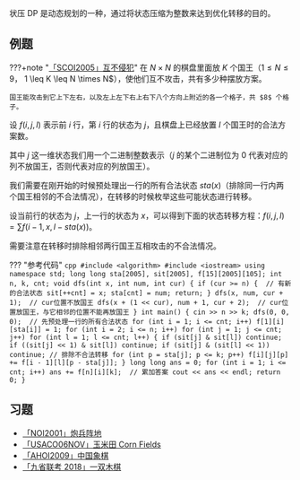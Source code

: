 状压 DP 是动态规划的一种，通过将状态压缩为整数来达到优化转移的目的。

## 例题

???+note "[「SCOI2005」互不侵犯](https://loj.ac/problem/2153)"
    在 $N\times N$ 的棋盘里面放 $K$ 个国王（$1 \leq N \leq 9，$ 1 \\leq K \\leq N \\times N$），使他们互不攻击，共有多少种摆放方案。
    
    国王能攻击到它上下左右，以及左上左下右上右下八个方向上附近的各一个格子，共 $8$ 个格子。

设 $f(i,j,l)$ 表示前 $i$ 行，第 $i$ 行的状态为 $j$，且棋盘上已经放置 $l$ 个国王时的合法方案数。

其中 $j$ 这一维状态我们用一个二进制整数表示（$j$ 的某个二进制位为 0 代表对应的列不放国王，否则代表对应的列放国王）。

我们需要在刚开始的时候预处理出一行的所有合法状态 $sta(x)$（排除同一行内两个国王相邻的不合法情况），在转移的时候枚举这些可能状态进行转移。

设当前行的状态为 $j$，上一行的状态为 $x$，可以得到下面的状态转移方程：$f(i,j,l) = \sum f(i-1,x,l-sta(x))$。

需要注意在转移时排除相邻两行国王互相攻击的不合法情况。

??? "参考代码"
    ```cpp
    #include <algorithm>
    #include <iostream>
    using namespace std;
    long long sta[2005], sit[2005], f[15][2005][105];
    int n, k, cnt;
    void dfs(int x, int num, int cur) {
      if (cur >= n) {  // 有新的合法状态
        sit[++cnt] = x;
        sta[cnt] = num;
        return;
      }
      dfs(x, num, cur + 1);  // cur位置不放国王
      dfs(x + (1 << cur), num + 1,
          cur + 2);  // cur位置放国王，与它相邻的位置不能再放国王
    }
    int main() {
      cin >> n >> k;
      dfs(0, 0, 0);  // 先预处理一行的所有合法状态
      for (int i = 1; i <= cnt; i++) f[1][i][sta[i]] = 1;
      for (int i = 2; i <= n; i++)
        for (int j = 1; j <= cnt; j++)
          for (int l = 1; l <= cnt; l++) {
            if (sit[j] & sit[l]) continue;
            if ((sit[j] << 1) & sit[l]) continue;
            if (sit[j] & (sit[l] << 1)) continue;
            // 排除不合法转移
            for (int p = sta[j]; p <= k; p++) f[i][j][p] += f[i - 1][l][p - sta[j]];
          }
      long long ans = 0;
      for (int i = 1; i <= cnt; i++) ans += f[n][i][k];  // 累加答案
      cout << ans << endl;
      return 0;
    }
    ```

## 习题

- [「NOI2001」炮兵阵地](https://loj.ac/problem/10173)
- [「USACO06NOV」玉米田 Corn Fields](https://www.luogu.com.cn/problem/P1879)
- [「AHOI2009」中国象棋](https://www.luogu.com.cn/problem/P2051)
- [「九省联考 2018」一双木棋](https://loj.ac/problem/2471)
